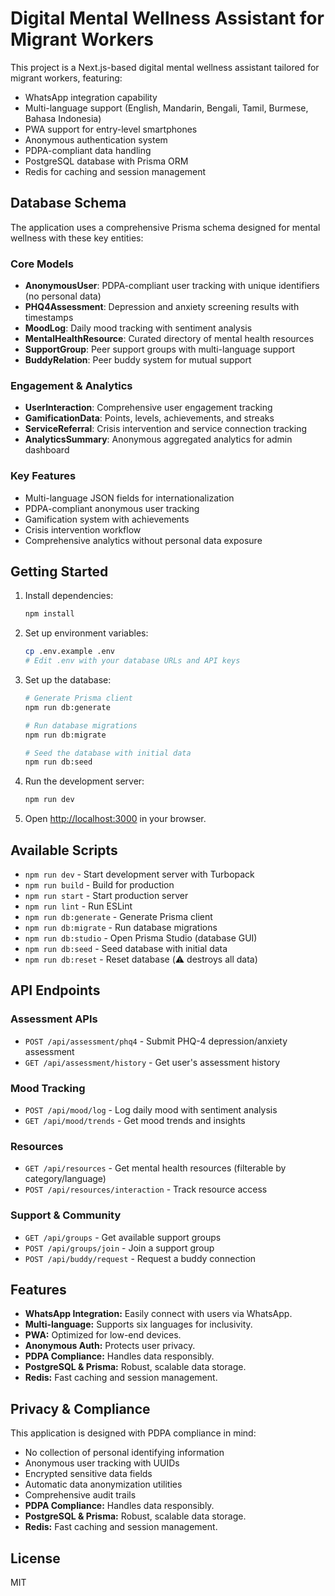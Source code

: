 # Digital Mental Wellness Assistant for Migrant Workers

This project is a Next.js-based digital mental wellness assistant tailored for migrant workers, featuring:

- WhatsApp integration capability
- Multi-language support (English, Mandarin, Bengali, Tamil, Burmese, Bahasa Indonesia)
- PWA support for entry-level smartphones
- Anonymous authentication system
- PDPA-compliant data handling
- PostgreSQL database with Prisma ORM
- Redis for caching and session management

## Database Schema

The application uses a comprehensive Prisma schema designed for mental wellness with these key entities:

### Core Models

- **AnonymousUser**: PDPA-compliant user tracking with unique identifiers (no personal data)
- **PHQ4Assessment**: Depression and anxiety screening results with timestamps
- **MoodLog**: Daily mood tracking with sentiment analysis
- **MentalHealthResource**: Curated directory of mental health resources
- **SupportGroup**: Peer support groups with multi-language support
- **BuddyRelation**: Peer buddy system for mutual support

### Engagement & Analytics

- **UserInteraction**: Comprehensive user engagement tracking
- **GamificationData**: Points, levels, achievements, and streaks
- **ServiceReferral**: Crisis intervention and service connection tracking
- **AnalyticsSummary**: Anonymous aggregated analytics for admin dashboard

### Key Features

- Multi-language JSON fields for internationalization
- PDPA-compliant anonymous user tracking
- Gamification system with achievements
- Crisis intervention workflow
- Comprehensive analytics without personal data exposure

## Getting Started

1. Install dependencies:

   ```sh
   npm install
   ```

2. Set up environment variables:

   ```sh
   cp .env.example .env
   # Edit .env with your database URLs and API keys
   ```

3. Set up the database:

   ```sh
   # Generate Prisma client
   npm run db:generate

   # Run database migrations
   npm run db:migrate

   # Seed the database with initial data
   npm run db:seed
   ```

4. Run the development server:

   ```sh
   npm run dev
   ```

5. Open [http://localhost:3000](http://localhost:3000) in your browser.

## Available Scripts

- `npm run dev` - Start development server with Turbopack
- `npm run build` - Build for production
- `npm run start` - Start production server
- `npm run lint` - Run ESLint
- `npm run db:generate` - Generate Prisma client
- `npm run db:migrate` - Run database migrations
- `npm run db:studio` - Open Prisma Studio (database GUI)
- `npm run db:seed` - Seed database with initial data
- `npm run db:reset` - Reset database (⚠️ destroys all data)

## API Endpoints

### Assessment APIs

- `POST /api/assessment/phq4` - Submit PHQ-4 depression/anxiety assessment
- `GET /api/assessment/history` - Get user's assessment history

### Mood Tracking

- `POST /api/mood/log` - Log daily mood with sentiment analysis
- `GET /api/mood/trends` - Get mood trends and insights

### Resources

- `GET /api/resources` - Get mental health resources (filterable by category/language)
- `POST /api/resources/interaction` - Track resource access

### Support & Community

- `GET /api/groups` - Get available support groups
- `POST /api/groups/join` - Join a support group
- `POST /api/buddy/request` - Request a buddy connection

## Features

- **WhatsApp Integration:** Easily connect with users via WhatsApp.
- **Multi-language:** Supports six languages for inclusivity.
- **PWA:** Optimized for low-end devices.
- **Anonymous Auth:** Protects user privacy.
- **PDPA Compliance:** Handles data responsibly.
- **PostgreSQL & Prisma:** Robust, scalable data storage.
- **Redis:** Fast caching and session management.

## Privacy & Compliance

This application is designed with PDPA compliance in mind:

- No collection of personal identifying information
- Anonymous user tracking with UUIDs
- Encrypted sensitive data fields
- Automatic data anonymization utilities
- Comprehensive audit trails
- **PDPA Compliance:** Handles data responsibly.
- **PostgreSQL & Prisma:** Robust, scalable data storage.
- **Redis:** Fast caching and session management.

## License

MIT
